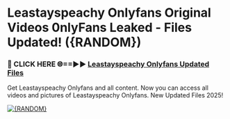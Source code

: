 # Leastayspeachy Onlyfans Original Videos 0nlyFans Leaked - Files Updated! ({RANDOM})

<h3>🔴 CLICK HERE 🌐==►► <a href="https://betterlinks.top/A2PfLJ" rel="nofollow">Leastayspeachy Onlyfans Updated Files</a></h3>

Get Leastayspeachy Onlyfans and all content. Now you can access all videos and pictures of Leastayspeachy Onlyfans. New Updated Files 2025!

[![{RANDOM}](https://i.imgur.com/ppqm5kG.gif)](https://betterlinks.top/A2PfLJ)